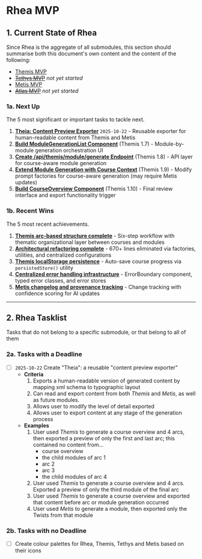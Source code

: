 # Rhea MVP

## 1. Current State of Rhea
Since Rhea is the aggregate of all submodules, this section should summarise both this document's own content and the content of the following:
- [Themis MVP](.claude/docs/roadmaps/mvp-modules/Themis-MVP.md)
- ~~[Tethys MVP](.claude/docs/roadmaps/mvp-modules/Tethys-MVP.md)~~ *not yet started*
- [Metis MVP](.claude/docs/roadmaps/mvp-modules/Metis-MVP.md)
- ~~[Atlas MVP](.claude/docs/roadmaps/mvp-modules/Atlas-MVP.md)~~ *not yet started*

### 1a. Next Up
The 5 most significant or important tasks to tackle next.

1. **[Theia: Content Preview Exporter](#2a-tasks-with-a-deadline)** `2025-10-22` - Reusable exporter for human-readable content from Themis and Metis
2. **[Build ModuleGenerationList Component](mvp-modules/Themis-MVP.md#17-build-modulegenerationlist-component-step-4--pending)** (Themis 1.7) - Module-by-module generation orchestration UI
3. **[Create /api/themis/module/generate Endpoint](mvp-modules/Themis-MVP.md#18-create-apithemismodulegenerate-endpoint--pending)** (Themis 1.8) - API layer for course-aware module generation
4. **[Extend Module Generation with Course Context](mvp-modules/Themis-MVP.md#19-extend-module-generation-with-course-context--pending)** (Themis 1.9) - Modify prompt factories for course-aware generation (may require Metis updates)
5. **[Build CourseOverview Component](mvp-modules/Themis-MVP.md#110-build-courseoverview-component-step-5--pending)** (Themis 1.10) - Final review interface and export functionality trigger

### 1b. Recent Wins
The 5 most recent achievements.

1. **[Themis arc-based structure complete](mvp-modules/Themis-MVP.md#37-reimplement-the-module-overview-generation-based-on-thematic-arcs--completed)** - Six-step workflow with thematic organizational layer between courses and modules
2. **[Architectural refactoring complete](mvp-modules/Metis-MVP.md#32-architectural-refactoring-2025-10-20--completed)** - 670+ lines eliminated via factories, utilities, and centralized configurations
3. **[Themis localStorage persistence](mvp-modules/Themis-MVP.md#113-add-localstorage-persistence--completed)** - Auto-save course progress via `persistedStore()` utility
4. **[Centralized error handling infrastructure](mvp-modules/Metis-MVP.md#334-quality-improvements)** - ErrorBoundary component, typed error classes, and error stores
5. **[Metis changelog and provenance tracking](mvp-modules/Metis-MVP.md#48-implement-changelog-in-returned-modules--completed)** - Change tracking with confidence scoring for AI updates

---

## 2. Rhea Tasklist
Tasks that do not belong to a specific submodule, or that belong to all of them

### 2a. Tasks with a Deadline
- [ ] `2025-10-22` Create "Theia": a reusable "content preview exporter"
  - **Criteria**
    1. Exports a human-readable version of generated content by mapping xml schema to typographic layout
    2. Can read and export content from both *Themis* and *Metis*, as well as future modules.
    3. Allows user to modify the level of detail exported
    4. Allows user to export content at any stage of the generation process
  - **Examples**
    1. User used *Themis* to generate a course overview and 4 arcs, then exported a preview of only the first and last arc; this contained no content from...
        - course overview
        - the child modules of arc 1
        - arc 2
        - arc 3
        - the child modules of arc 4
    2. User used *Themis* to generate a course overview and 4 arcs. Exported a preview of only the third module of the final arc
    3. User used *Themis* to generate a course overview and exported that content before arc or module generation occurred
    4. User used *Metis* to generate a module, then exported only the Twists from that module

### 2b. Tasks with no Deadline
- [ ] Create colour palettes for Rhea, Themis, Tethys and Metis based on their icons
